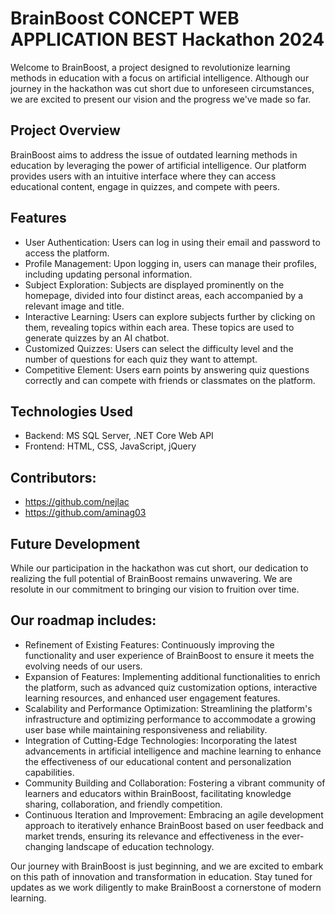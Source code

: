 # BrainBoost CONCEPT WEB APPLICATION BEST Hackathon 2024
Welcome to BrainBoost, a project designed to revolutionize learning methods in education with a focus on artificial intelligence. Although our journey in the hackathon was cut short due to unforeseen circumstances, we are excited to present our vision and the progress we've made so far.

## Project Overview
BrainBoost aims to address the issue of outdated learning methods in education by leveraging the power of artificial intelligence. Our platform provides users with an intuitive interface where they can access educational content, engage in quizzes, and compete with peers.

## Features
- User Authentication: Users can log in using their email and password to access the platform.
- Profile Management: Upon logging in, users can manage their profiles, including updating personal information.
- Subject Exploration: Subjects are displayed prominently on the homepage, divided into four distinct areas, each accompanied by a relevant image and title.
- Interactive Learning: Users can explore subjects further by clicking on them, revealing topics within each area. These topics are used to generate quizzes by an AI chatbot.
- Customized Quizzes: Users can select the difficulty level and the number of questions for each quiz they want to attempt.
- Competitive Element: Users earn points by answering quiz questions correctly and can compete with friends or classmates on the platform.

## Technologies Used
- Backend: MS SQL Server, .NET Core Web API 
- Frontend: HTML, CSS, JavaScript, jQuery

## Contributors:
- https://github.com/nejlac
- https://github.com/aminag03

## Future Development
While our participation in the hackathon was cut short, our dedication to realizing the full potential of BrainBoost remains unwavering. We are resolute in our commitment to bringing our vision to fruition over time. 

## Our roadmap includes:
- Refinement of Existing Features: Continuously improving the functionality and user experience of BrainBoost to ensure it meets the evolving needs of our users.
- Expansion of Features: Implementing additional functionalities to enrich the platform, such as advanced quiz customization options, interactive learning resources, and enhanced user engagement features.
- Scalability and Performance Optimization: Streamlining the platform's infrastructure and optimizing performance to accommodate a growing user base while maintaining responsiveness and reliability.
- Integration of Cutting-Edge Technologies: Incorporating the latest advancements in artificial intelligence and machine learning to enhance the effectiveness of our educational content and personalization capabilities.
- Community Building and Collaboration: Fostering a vibrant community of learners and educators within BrainBoost, facilitating knowledge sharing, collaboration, and friendly competition.
- Continuous Iteration and Improvement: Embracing an agile development approach to iteratively enhance BrainBoost based on user feedback and market trends, ensuring its relevance and effectiveness in the ever-changing landscape of education technology.

Our journey with BrainBoost is just beginning, and we are excited to embark on this path of innovation and transformation in education. Stay tuned for updates as we work diligently to make BrainBoost a cornerstone of modern learning.
